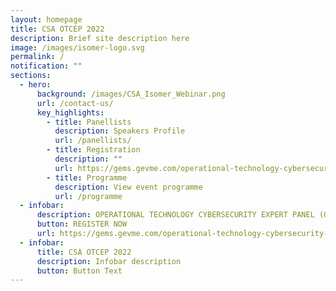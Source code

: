 ```yaml
---
layout: homepage
title: CSA OTCEP 2022
description: Brief site description here
image: /images/isomer-logo.svg
permalink: /
notification: ""
sections:
  - hero:
      background: /images/CSA_Isomer_Webinar.png
      url: /contact-us/
      key_highlights:
        - title: Panellists
          description: Speakers Profile
          url: /panellists/
        - title: Registration
          description: ""
          url: https://gems.gevme.com/operational-technology-cybersecurity-expert-panel-otcep-forum-2022-86911165
        - title: Programme
          description: View event programme
          url: /programme
  - infobar:
      description: OPERATIONAL TECHNOLOGY CYBERSECURITY EXPERT PANEL (OTCEP) FORUM 2022
      button: REGISTER NOW
      url: https://gems.gevme.com/operational-technology-cybersecurity-expert-panel-otcep-forum-2022-86911165
  - infobar:
      title: CSA OTCEP 2022
      description: Infobar description
      button: Button Text
---
```

